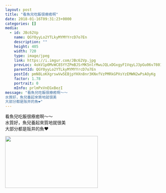 ```yaml
---
layout: post
title: "看魚兒吃飯很療癒啊" 
date: 2018-01-16T09:31:23+0000 
categories: [] 
media:
  - id: JBc62Vp
    name: QGY0yyLo2YTLkyMYMYYrcD7o7En
    description: ""   
    height: 405
    width: 720
    type: image/jpeg
    link: https://i.imgur.com/JBc62Vp.jpg
    prevLoc: 4okV1p0MvWC85YYZPmBJSrMK5nlrMwuJQLxDGxgyF1VqyLJ3pGu06v7801vRiymAoklrZZH284RzlMMgilzlMJJ9MDHpw55DzrGDSvopWQOBpxIKJqzARlOmcOjrX1Og2Rh5DvGV6YDNF3oMpp1V51F3x3zV0Kk5SpvkXjPLLqCXj2J085BDUZ3w4q2Kq5c6xEDVlDkWiyE7oB7q5qsX3OElGWApHQJPyRrrvvT07xBALqqQcjz9r6v76vSvBxXMnpLvuoZOAL
    parentId: QGY0yyLo2YTLkyMYMYYrcD7o7En
    postId: pmN8LoKXgrswVw5EBjpYHXn8nr3KNxfVzPMRkGPXsYzEMWN2wPsAOyKg
    factor: 1.78
    portrait: 0
    mInfo: prlmPxVnEGxBezI
message: "看魚兒吃飯很療癒啊～～  
水質好，魚兒養起來質地就很美 
大部分都是阪井的魚❤️"
---
```


看魚兒吃飯很療癒啊～～  
水質好，魚兒養起來質地就很美  
大部分都是阪井的魚❤️


[//]: #media:  
<a href="https://i.imgur.com/JBc62Vp.jpg"><img src="https://i.imgur.com/JBc62Vp.jpg" height="168" width="300" /></a> 
 
